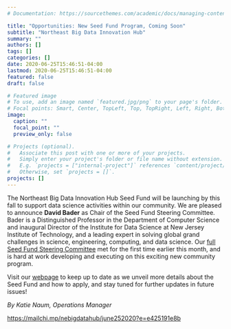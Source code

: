 ```yaml
---
# Documentation: https://sourcethemes.com/academic/docs/managing-content/

title: "Opportunities: New Seed Fund Program, Coming Soon"
subtitle: "Northeast Big Data Innovation Hub"
summary: ""
authors: []
tags: []
categories: []
date: 2020-06-25T15:46:51-04:00
lastmod: 2020-06-25T15:46:51-04:00
featured: false
draft: false

# Featured image
# To use, add an image named `featured.jpg/png` to your page's folder.
# Focal points: Smart, Center, TopLeft, Top, TopRight, Left, Right, BottomLeft, Bottom, BottomRight.
image:
  caption: ""
  focal_point: ""
  preview_only: false

# Projects (optional).
#   Associate this post with one or more of your projects.
#   Simply enter your project's folder or file name without extension.
#   E.g. `projects = ["internal-project"]` references `content/project/deep-learning/index.md`.
#   Otherwise, set `projects = []`.
projects: []
---
```


The Northeast Big Data Innovation Hub Seed Fund will be launching by this fall to support data science activities within our community. We are pleased to announce **David Bader** as Chair of the Seed Fund Steering Committee. Bader is a Distinguished Professor in the Department of Computer Science and inaugural Director of the Institute for Data Science at New Jersey Institute of Technology, and a leading expert in solving global grand challenges in science, engineering, computing, and data science. Our [full Seed Fund Steering Committee](http://nebigdatahub.org/seedfund/) met for the first time earlier this month, and is hard at work developing and executing on this exciting new community program.

Visit our [webpage](http://nebigdatahub.org/seedfund/) to keep up to date as we unveil more details about the Seed Fund and how to apply, and stay tuned for further updates in future issues!

*By Katie Naum, Operations Manager*

https://mailchi.mp/nebigdatahub/june252020?e=e425191e8b
